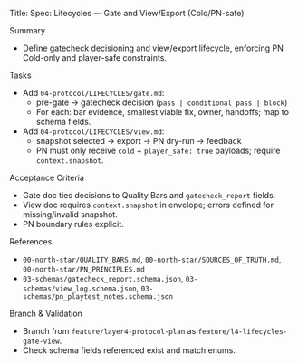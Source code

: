 Title: Spec: Lifecycles — Gate and View/Export (Cold/PN-safe)

Summary
- Define gatecheck decisioning and view/export lifecycle, enforcing PN Cold-only and player-safe constraints.

Tasks
- Add `04-protocol/LIFECYCLES/gate.md`:
  - pre-gate → gatecheck decision (`pass | conditional pass | block`)
  - For each: bar evidence, smallest viable fix, owner, handoffs; map to schema fields.
- Add `04-protocol/LIFECYCLES/view.md`:
  - snapshot selected → export → PN dry-run → feedback
  - PN must only receive `cold` + `player_safe: true` payloads; require `context.snapshot`.

Acceptance Criteria
- Gate doc ties decisions to Quality Bars and `gatecheck_report` fields.
- View doc requires `context.snapshot` in envelope; errors defined for missing/invalid snapshot.
- PN boundary rules explicit.

References
- `00-north-star/QUALITY_BARS.md`, `00-north-star/SOURCES_OF_TRUTH.md`, `00-north-star/PN_PRINCIPLES.md`
- `03-schemas/gatecheck_report.schema.json`, `03-schemas/view_log.schema.json`, `03-schemas/pn_playtest_notes.schema.json`

Branch & Validation
- Branch from `feature/layer4-protocol-plan` as `feature/l4-lifecycles-gate-view`.
- Check schema fields referenced exist and match enums.


